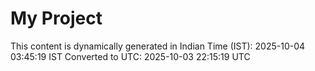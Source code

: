 # My Project

This content is dynamically generated in Indian Time (IST): 2025-10-04 03:45:19 IST
Converted to UTC: 2025-10-03 22:15:19 UTC
